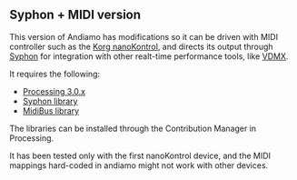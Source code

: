 ## Syphon + MIDI version

This version of Andiamo has modifications so it can be driven with MIDI controller such as the [Korg nanoKontrol](http://www.korg.com/us/products/controllers/nanokontrol2/), and directs its output
through [Syphon](http://syphon.v002.info/) for integration with other realt-time performance tools, like [VDMX](http://vdmx.vidvox.net/).

It requires the following:

* [Processing 3.0.x](https://processing.org/download/?processing)
* [Syphon library](https://github.com/Syphon/Processing)
* [MidiBus library](http://www.smallbutdigital.com/themidibus.php)

The libraries can be installed through the Contribution Manager in Processing.

It has been tested only with the first nanoKontrol device, and the MIDI mappings hard-coded in andiamo might not work with other devices. 
